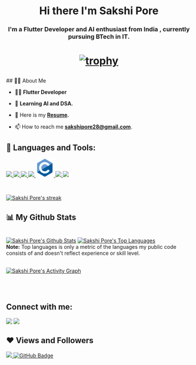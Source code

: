 <!-- <a href="#"><img width="100%" height="auto" src="https://i.imgur.com/iXuL1HG.png" height="175px"/></a> -->

<h1 align="center">Hi there I'm Sakshi Pore</h1>
<h3 align="center">I'm a Flutter Developer and AI enthusiast from India , currently pursuing BTech in IT. </h3>

<h1 align ="center">

 [![trophy](https://github-profile-trophy.vercel.app/?username=sakshipore&theme=onedark)](https://github.com/ryo-ma/github-profile-trophy)
 
</h1>
## 🙋‍♂️ About Me

- 👨‍💻  **Flutter Developer**

- 🌱 **Learning AI and DSA.**

- 👯 Here is my **[Resume]().**

<!-- - 👨‍💻 All of my projects are available at **[My Portfolio](https://github.com/sakshipore?tab=repositories).** -->

- 📫 How to reach me **sakshipore28@gmail.com**.

## 🚀 Languages and Tools:

<p align="left"> 
    <a href="https://flutter.dev/" target="_blank"> <img src="https://img.icons8.com/color/48/000000/flutter.png"/> </a>
    <a href="https://dart.dev/" target="_blank"> <img src="https://img.icons8.com/color/48/000000/dart.png"/> </a> 
    </a>  
    <a href="https://firebase.google.com/" target="_blank"> <img src="https://img.icons8.com/color/48/000000/firebase.png"/> </a>  
    <a href="https://git-scm.com/" target="_blank"> <img src="https://img.icons8.com/color/48/000000/git.png"/> </a> 
    <a href="https://www.cprogramming.com/" target="_blank"> <img src="https://raw.githubusercontent.com/devicons/devicon/2ae2a900d2f041da66e950e4d48052658d850630/icons/c/c-original.svg" height="50" /> </a> 
    <a href="https://www.oracle.com/in/java/" target="_blank"> <img src="https://cdn-icons-png.flaticon.com/512/226/226777.png" height="50" /> </a> 
    <a href="https://www.python.org/" target="_blank"> <img src="https://cdn.iconscout.com/icon/free/png-256/python-3521655-2945099.png" height="50" /> </a>
</p>

<br/>

<p align="left">
    <a href="https://github.com/sakshipore/github-readme-streak-stats">
        <img title="🔥 Get streak stats for your profile at git.io/streak-stats" alt="Sakshi Pore's streak" src="https://github-readme-streak-stats.herokuapp.com/?user=sakshipore&theme=black-ice&hide_border=true&stroke=0000&background=060A0CD0"/>
    </a>
</p>

## 📊 My Github Stats

  <br/>
    <a href="https://github.com/sakshipore/github-readme-stats"><img alt="Sakshi Pore's Github Stats" src="https://github-readme-stats.vercel.app/api?username=sakshipore&show_icons=true&count_private=true&theme=react&hide_border=true&bg_color=0D1117" /></a>
  <a href="https://github.com/sakshipore/github-readme-stats"><img alt="Sakshi Pore's Top Languages" src="https://github-readme-stats.vercel.app/api/top-langs/?username=sakshipore&langs_count=8&count_private=true&layout=compact&theme=react&hide_border=true&bg_color=0D1117" /></a>
  <br/>
  <b>Note:</b> Top languages is only a metric of the languages my public code consists of and doesn't reflect experience or skill level.


<br/>
<br/>

<a href="https://github.com/sakshipore/github-readme-activity-graph"><img alt="Sakshi Pore's Activity Graph" src="https://activity-graph.herokuapp.com/graph?username=sakshipore&bg_color=0D1117&color=5BCDEC&line=5BCDEC&point=FFFFFF&hide_border=true" /></a>

<br/>
<br/>

## Connect with me:
<p align="left">

<a href = "https://www.linkedin.com/in/sakshi-pore-9ab17a219/"><img src="https://img.icons8.com/fluent/48/000000/linkedin.png"/></a>
<a href = "https://www.instagram.com/sakshii_spamm/"><img src="https://img.icons8.com/fluent/48/000000/instagram-new.png"/></a>

</p>

## ❤ Views and Followers
<a href="https://github.com/Meghna-DAS/github-profile-views-counter">
    <img src="https://komarev.com/ghpvc/?username=Drontitan">
</a>
<a href="https://github.com/sakshipore?tab=followers"><img src="https://img.shields.io/github/followers/sakshipore?label=Followers&style=social" alt="GitHub Badge"></a>

